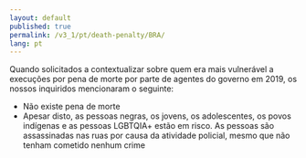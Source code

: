 ```yaml
---
layout: default
published: true
permalink: /v3_1/pt/death-penalty/BRA/
lang: pt
---
```


Quando solicitados a contextualizar sobre quem era mais vulnerável a execuções por pena de morte por parte de agentes do governo em 2019, os nossos inquiridos mencionaram o seguinte:

-	Não existe pena de morte
-	Apesar disto, as pessoas negras, os jovens, os adolescentes, os povos indígenas e as pessoas LGBTQIA+ estão em risco. As pessoas são assassinadas nas ruas por causa da atividade policial, mesmo que não tenham cometido nenhum crime
